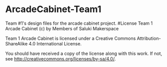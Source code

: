 # ArcadeCabinet-Team1
Team #1's design files for the arcade cabinet project.
#License
Team 1 Arcade Cabinet (c) by Members of Saluki Makerspace

Team 1 Arcade Cabinet is licensed under a
Creative Commons Attribution-ShareAlike 4.0 International License.

You should have received a copy of the license along with this
work. If not, see <http://creativecommons.org/licenses/by-sa/4.0/>.
